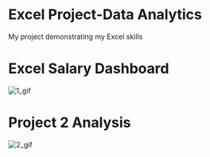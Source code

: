 # Excel Project-Data Analytics
 My project demonstrating my Excel skills

# Excel Salary Dashboard
![1_gif](https://github.com/user-attachments/assets/243ea663-61b8-4c6e-920a-ea011a9b2010)

# Project 2 Analysis
![2_gif](https://github.com/user-attachments/assets/7e28cca5-7390-4b89-a527-24c10884e3da)

